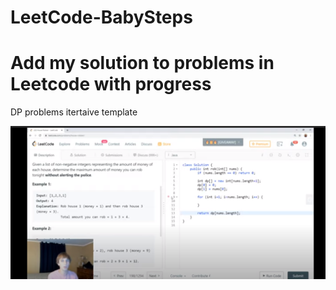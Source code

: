 # LeetCode-BabySteps
Add my solution to problems in Leetcode with progress 
=======================================================

DP problems itertaive template

![](https://github.com/khaledbnmohamed/LeetCode-BabySteps/blob/master/Images/image.png)
